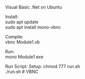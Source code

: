 Visual Basic .Net on Ubuntu     

Install:    
sudo apt update     
sudo apt install mono-vbnc      

Compile:    
vbnc Module1.vb 

Run:    
mono Module1.exe    

Run Script:
Setup:  chmod 777 run.sh    
./run.sh    # VBNC
